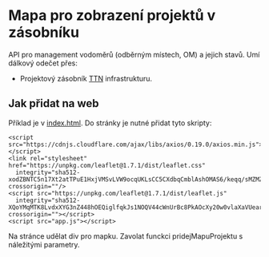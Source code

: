# Mapa pro zobrazení projektů v zásobníku

API pro management vodoměrů (odběrným místech, OM) a jejich stavů.
Umí dálkový odečet přes:
- Projektový zásobník [TTN](https://www.thethingsnetwork.org/) infrastrukturu.

## Jak přidat na web

Příklad je v [index.html](index.html).
Do stránky je nutné přidat tyto skripty:

```
<script src="https://cdnjs.cloudflare.com/ajax/libs/axios/0.19.0/axios.min.js"></script>
<link rel="stylesheet" href="https://unpkg.com/leaflet@1.7.1/dist/leaflet.css" 
  integrity="sha512-xodZBNTC5n17Xt2atTPuE1HxjVMSvLVW9ocqUKLsCC5CXdbqCmblAshOMAS6/keqq/sMZMZ19scR4PsZChSR7A==" crossorigin=""/>
<script src="https://unpkg.com/leaflet@1.7.1/dist/leaflet.js" 
  integrity="sha512-XQoYMqMTK8LvdxXYG3nZ448hOEQiglfqkJs1NOQV44cWnUrBc8PkAOcXy20w0vlaXaVUearIOBhiXZ5V3ynxwA==" crossorigin=""></script>
<script src="app.js"></script>
```

Na stránce udělat div pro mapku.
Zavolat funckci pridejMapuProjektu s náležitými parametry.

